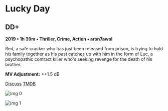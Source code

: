 # Lucky Day

## DD+

**2019 • 1h 39m • Thriller, Crime, Action • aron7awol**

Red, a safe cracker who has just been released from prison, is trying to hold his family together as his past catches up with him in the form of Luc, a psychopathic contract killer who's seeking revenge for the death of his brother.

**MV Adjustment:** ++1.5 dB

[Discuss](https://www.avsforum.com/threads/bass-eq-for-filtered-movies.2995212/post-58681832)  [TMDB](477508)

![img 0](https://i.imgur.com/xxoW88a.jpg)

![img 1](https://i.imgur.com/HHl06TD.png)

